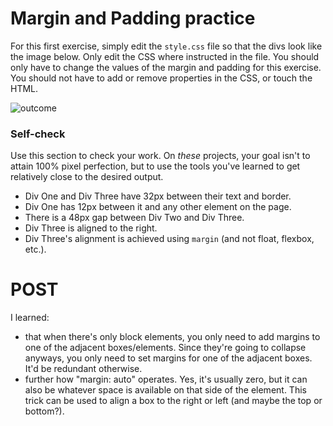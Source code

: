 # Margin and Padding practice

For this first exercise, simply edit the `style.css` file so that the divs look like the image below. Only edit the CSS where instructed in the file.  You should only have to change the values of the margin and padding for this exercise. You should not have to add or remove properties in the CSS, or touch the HTML.

![outcome](./desired-outcome.png)

### Self-check 
Use this section to check your work. On _these_ projects, your goal isn't to attain 100% pixel perfection, but to use the tools you've learned to get relatively close to the desired output.

- Div One and Div Three have 32px between their text and border.
- Div One has 12px between it and any other element on the page.
- There is a 48px gap between Div Two and Div Three.
- Div Three is aligned to the right.
- Div Three's alignment is achieved using `margin` (and not float, flexbox, etc.).

# POST

I learned:
- that when there's only block elements, you only need to add margins to one of the adjacent boxes/elements. Since they're going to collapse anyways, you only need to set margins for one of the adjacent boxes. It'd be redundant otherwise.
- further how "margin: auto" operates. Yes, it's usually zero, but it can also be whatever space is available on that side of the element. This trick can be used to align a box to the right or left (and maybe the top or bottom?).